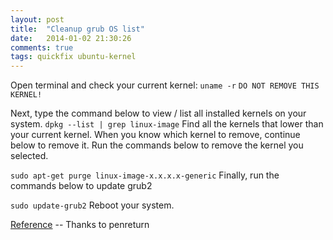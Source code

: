 ```yaml
---
layout: post
title:  "Cleanup grub OS list"
date:   2014-01-02 21:30:26
comments: true
tags: quickfix ubuntu-kernel
---
```

Open terminal and check your current kernel:
`uname -r`
`DO NOT REMOVE THIS KERNEL!`

Next, type the command below to view / list all installed kernels on your system.
`dpkg --list | grep linux-image`
Find all the kernels that lower than your current kernel. When you know which kernel to remove, continue below to remove it. Run the commands below to remove the kernel you selected.

`sudo apt-get purge linux-image-x.x.x.x-generic`
Finally, run the commands below to update grub2

`sudo update-grub2`
Reboot your system.

[Reference](http://askubuntu.com/questions/2793/how-do-i-remove-or-hide-old-kernel-versions-to-clean-up-the-boot-menu)
-- Thanks to penreturn
